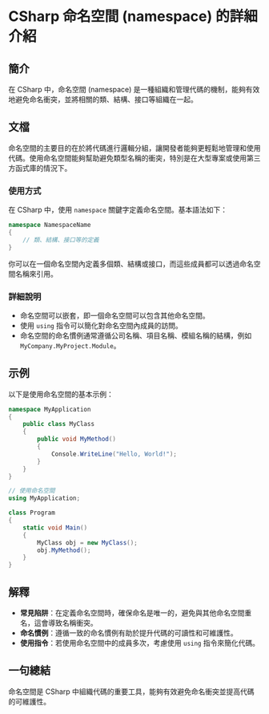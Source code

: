 <!--
Meta Description: # CSharp 命名空間 (namespace) 的詳細介紹 ## 簡介 在 CSharp 中，命名空間 (namespace) 是一種組織和管理代碼的機制，能夠有效地避免命名衝突，並將相關的類、結構、接口等組織在一起。 ## 文檔 命名空間的主要目的在於將代碼進行邏輯分組，讓開發者能夠更輕鬆地管...
Meta Keywords: csharp, namespace, using, myclass, 命名空間
-->

# CSharp 命名空間 (namespace) 的詳細介紹

## 簡介
在 CSharp 中，命名空間 (namespace) 是一種組織和管理代碼的機制，能夠有效地避免命名衝突，並將相關的類、結構、接口等組織在一起。

## 文檔
命名空間的主要目的在於將代碼進行邏輯分組，讓開發者能夠更輕鬆地管理和使用代碼。使用命名空間能夠幫助避免類型名稱的衝突，特別是在大型專案或使用第三方函式庫的情況下。

### 使用方式
在 CSharp 中，使用 `namespace` 關鍵字定義命名空間。基本語法如下：

```csharp
namespace NamespaceName
{
    // 類、結構、接口等的定義
}
```

你可以在一個命名空間內定義多個類、結構或接口，而這些成員都可以透過命名空間名稱來引用。

### 詳細說明
- 命名空間可以嵌套，即一個命名空間可以包含其他命名空間。
- 使用 `using` 指令可以簡化對命名空間內成員的訪問。
- 命名空間的命名慣例通常遵循公司名稱、項目名稱、模組名稱的結構，例如 `MyCompany.MyProject.Module`。

## 示例
以下是使用命名空間的基本示例：

```csharp
namespace MyApplication
{
    public class MyClass
    {
        public void MyMethod()
        {
            Console.WriteLine("Hello, World!");
        }
    }
}

// 使用命名空間
using MyApplication;

class Program
{
    static void Main()
    {
        MyClass obj = new MyClass();
        obj.MyMethod();
    }
}
```

## 解釋
- **常見陷阱**：在定義命名空間時，確保命名是唯一的，避免與其他命名空間重名，這會導致名稱衝突。
- **命名慣例**：遵循一致的命名慣例有助於提升代碼的可讀性和可維護性。
- **使用指令**：若使用命名空間中的成員多次，考慮使用 `using` 指令來簡化代碼。

## 一句總結
命名空間是 CSharp 中組織代碼的重要工具，能夠有效避免命名衝突並提高代碼的可維護性。